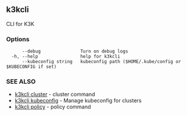 ## k3kcli

CLI for K3K

### Options

```
      --debug               Turn on debug logs
  -h, --help                help for k3kcli
      --kubeconfig string   kubeconfig path ($HOME/.kube/config or $KUBECONFIG if set)
```

### SEE ALSO

* [k3kcli cluster](k3kcli_cluster.md)	 - cluster command
* [k3kcli kubeconfig](k3kcli_kubeconfig.md)	 - Manage kubeconfig for clusters
* [k3kcli policy](k3kcli_policy.md)	 - policy command

